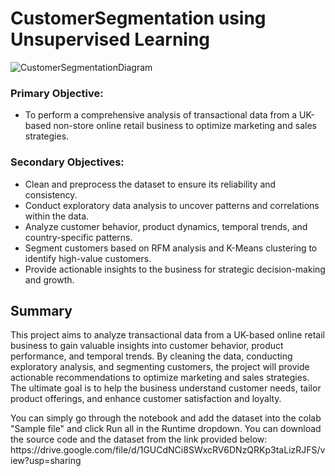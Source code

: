 <h1>CustomerSegmentation using Unsupervised Learning</h1>

![CustomerSegmentationDiagram](https://github.com/ANURUDRA-JENA/Web-Scraping-Project-2/blob/ea36ed80013188a8929c0c9b598e12c1a451b471/asset_management/Designer%20(3).png)

<h3>Primary Objective:</h3>
<ul>
    <li>To perform a comprehensive analysis of transactional data from a UK-based non-store online retail business to optimize marketing and sales strategies.</li>
</ul>
<h3>Secondary Objectives:</h3>
<ul>
    <li>Clean and preprocess the dataset to ensure its reliability and consistency.</li>
    <li>Conduct exploratory data analysis to uncover patterns and correlations within the data.</li>
    <li>Analyze customer behavior,&nbsp;product dynamics,&nbsp;temporal trends,&nbsp;and country-specific patterns.</li>
    <li>Segment customers based on RFM analysis and K-Means clustering to identify high-value customers.</li>
    <li>Provide actionable insights to the business for strategic decision-making and growth.</li>
</ul>
<h2>Summary</h2>
<p>This project aims to analyze transactional data from a UK-based online retail business to gain valuable insights into customer behavior, product performance, and temporal trends. By cleaning the data, conducting exploratory analysis, and segmenting customers, the project will provide actionable recommendations to optimize marketing and sales strategies. The ultimate goal is to help the business understand customer needs, tailor product offerings, and enhance customer satisfaction and loyalty.</p>
You can simply go through the notebook and add the dataset into the colab "Sample file" and click Run all in the Runtime dropdown.
You can download the source code and the dataset from the link provided below:
https://drive.google.com/file/d/1GUCdNCi8SWxcRV6DNzQRKp3taLizRJFS/view?usp=sharing
